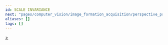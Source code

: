 ```yaml
---
id: SCALE INVARIANCE
next: "pages/computer_vision/image_formation_acquisition/perspective_projection.md"
aliases: []
tags: []
---
```

[>](pages/computer_vision/image_formation_acquisition/perspective_projection.md)
